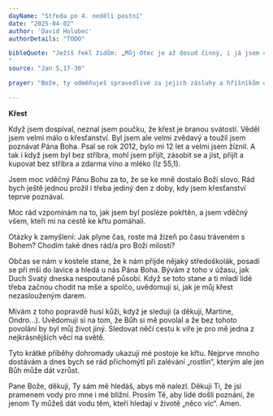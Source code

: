 ```yaml
---
dayName: "Středa po 4. neděli postní"
date: "2025-04-02"
author: 'David Holubec'
authorDetails: "TODO"

bibleQuote: "Ježíš řekl židům: „Můj Otec je až dosud činný, i já jsem činný.“ To byl další důvod, proč se ho židé snažili zabít: nejen, že rušil sobotu, ale také, že nazýval Boha svým vlastním otcem a stavěl se tak Bohu naroveň. Ježíš jim na to řekl: „Amen, amen, pravím vám: Syn nemůže sám ze sebe konat nic, nýbrž jen to, co vidí, že koná Otec; co totiž koná on, koná stejně i Syn. Vždyť Otec Syna miluje a ukazuje mu všechno, co sám koná. A ukáže mu ještě větší skutky než tyto, takže budete žasnout. Neboť jako Otec křísí mrtvé a je oživuje, tak i Syn oživuje, koho chce. Otec totiž nikoho nesoudí, ale všechen soud odevzdal Synovi, aby všichni ctili Syna, jako ctí Otce. Kdo nectí Syna, nectí ani Otce, který ho poslal. Amen, amen, pravím vám: Kdo slyší mé slovo a věří tomu, který mě poslal, má věčný život a nepodléhá soudu, ale přešel už ze smrti do života. Amen, amen, pravím vám: Přichází hodina – ano, už je tady – kdy mrtví uslyší hlas Božího Syna a ti, kdo uslyší, budou žít. Jako totiž Otec má život sám v sobě, tak dal i Synovi, aby měl život sám v sobě, a obdařil ho mocí konat soud, protože je Syn člověka. Nedivte se tomu, neboť přichází hodina, kdy všichni v hrobech uslyší jeho hlas a vyjdou: ti, kdo konali dobro, budou vzkříšeni k životu, kdo páchali zlo, budou vzkříšeni k odsouzení. Já sám ze sebe nemohu dělat nic. Soudím podle toho, co slyším, a můj soud je spravedlivý, protože nehledám vůli svou, ale vůli toho, který mě poslal.“
"
source: "Jan 5,17-30"

prayer: "Bože, ty odměňuješ spravedlivé za jejich zásluhy a hříšníkům odpouštíš pro jejich pokání; milostivě vyslyš naše prosby a pomoz nám, abychom s pravou kajícností vyznali své viny a dosáhli odpuštění. Skrze tvého Syna…"

---
```


**Křest**

Když jsem dospíval, neznal jsem poučku, že křest je branou svátostí. Věděl jsem velmi málo o křesťanství. Byl jsem ale velmi zvědavý a toužil jsem poznávat Pána Boha. Psal se rok 2012, bylo mi 12 let a velmi jsem žíznil. A tak i když jsem byl bez stříbra, mohl jsem přijít, zásobit se a jíst, přijít a kupovat bez stříbra a zdarma víno a mléko (Iz 55,1).

Jsem moc vděčný Pánu Bohu za to, že se ke mně dostalo Boží slovo. Rád bych ještě jednou prožil i třeba jediný den z doby, kdy jsem křesťanství teprve poznával.

Moc rád vzpomínám na to, jak jsem byl posléze pokřtěn, a jsem vděčný všem, kteří mi na cestě ke křtu pomáhali.

Otázky k zamyšlení: Jak plyne čas, roste má žízeň po času tráveném s Bohem? Chodím také dnes rád/a pro Boží milosti?


Občas se nám v kostele stane, že k nám přijde nějaký středoškolák, posadí se při mši do lavice a hledá u nás Pána Boha. Bývám z toho v úžasu, jak Duch Svatý dneska nespoutaně působí. Když se toto stane a ti mladí lidé třeba začnou chodit na mše a spolčo, uvědomuji si, jak je můj křest nezaslouženým darem.

Mívám z toho popravdě husí kůži, když je sleduji (a děkuji, Martine, Ondro…). Uvědomuji si na tom, že Bůh si mě povolal a že bez tohoto povolání by byl můj život jiný. Sledovat něčí cestu k víře je pro mě jedna z nejkrásnějších věcí na světě.

Tyto krátké příběhy dohromady ukazují mé postoje ke křtu. Nejprve mnoho dostávám a dnes bych se rád přichomýtl při zalévání
„rostlin“, kterým ale jen Bůh může dát vzrůst.

Pane Bože, děkuji, Ty sám mě hledáš, abys mě nalezl. Děkuji Ti, že jsi pramenem vody pro mne i mé bližní. Prosím Tě, aby lidé došli poznání, že jenom Ty můžeš dát vodu těm, kteří hledají v životě „něco víc“. Amen.

